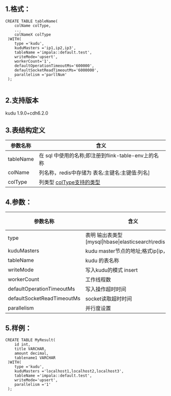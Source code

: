 ## 1.格式：
```
CREATE TABLE tableName(
    colName colType,
    ...
    colNameX colType
 )WITH(
    type ='kudu',
    kuduMasters ='ip1,ip2,ip3',
    tableName ='impala::default.test',
    writeMode='upsert',
    workerCount='1',
    defaultOperationTimeoutMs='600000',
    defaultSocketReadTimeoutMs='6000000',
    parallelism ='parllNum'
 );


```

## 2.支持版本
kudu 1.9.0+cdh6.2.0 

## 3.表结构定义
 
|参数名称|含义|
|----|---|
| tableName | 在 sql 中使用的名称;即注册到flink-table-env上的名称
| colName | 列名称，redis中存储为 表名:主键名:主键值:列名]|
| colType | 列类型 [colType支持的类型](colType.md)|


## 4.参数：
  
|参数名称|含义|是否必填|默认值|
|----|---|---|-----|
|type | 表明 输出表类型[mysql\|hbase\|elasticsearch\redis\|kudu\]|是||
| kuduMasters | kudu master节点的地址;格式ip[ip，ip2]|是||
| tableName | kudu 的表名称|是||
| writeMode | 写入kudu的模式 insert|update|upsert |否 |upsert
| workerCount | 工作线程数 |否|
| defaultOperationTimeoutMs | 写入操作超时时间 |否|
| defaultSocketReadTimeoutMs | socket读取超时时间 |否|
|parallelism | 并行度设置|否|1|
      
  
## 5.样例：
```
CREATE TABLE MyResult(
    id int,
    title VARCHAR,
	amount decimal,
	tablename1 VARCHAR
 )WITH(
    type ='kudu',
    kuduMasters ='localhost1,localhost2,localhost3',
    tableName ='impala::default.test',
	writeMode='upsert',
    parallelism ='1'
 );

 ```